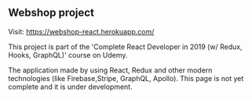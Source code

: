 ## Webshop project

Visit: https://webshop-react.herokuapp.com/

This project is part of the 'Complete React Developer in 2019 (w/ Redux, Hooks, GraphQL)' course on Udemy.

The application made by using React, Redux and other modern technologies (like Firebase,Stripe, GraphQL, Apollo).
This page is not yet complete and it is under development.
